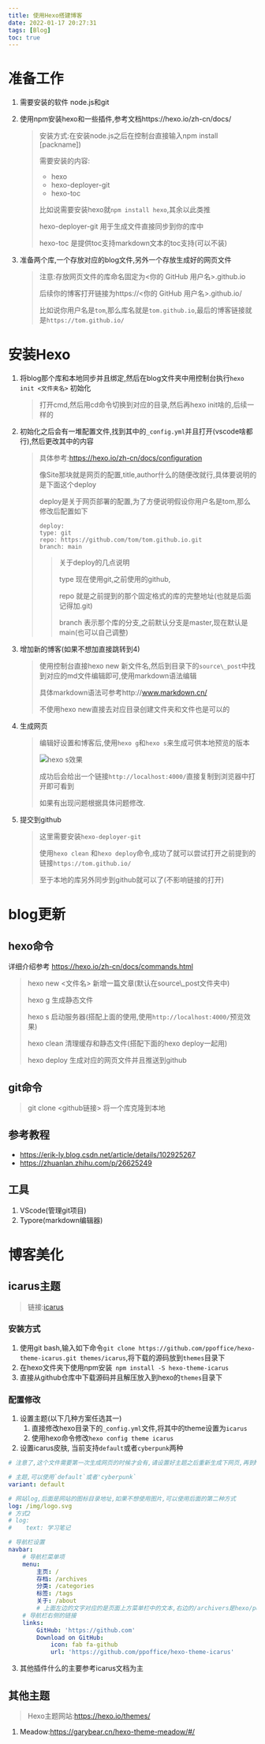 ```yaml
---
title: 使用Hexo搭建博客
date: 2022-01-17 20:27:31
tags: [Blog]
toc: true
---
```


# 准备工作

1. 需要安装的软件 node.js和git

2. 使用npm安装hexo和一些插件,参考文档https://hexo.io/zh-cn/docs/

   > 安装方式:在安装node.js之后在控制台直接输入npm install [packname])
   >
   > 需要安装的内容:
   >
   > * hexo
   > * hexo-deployer-git
   > * hexo-toc
   >
   > 比如说需要安装hexo就`npm install hexo`,其余以此类推
   >
   > hexo-deployer-git 用于生成文件直接同步到你的库中   
   >
   > hexo-toc 是提供toc支持markdown文本的toc支持(可以不装)

3. 准备两个库,一个存放对应的blog文件,另外一个存放生成好的网页文件

   > 注意:存放网页文件的库命名固定为<你的 GitHub 用户名>.github.io
   >
   > 后续你的博客打开链接为https://<你的 GitHub 用户名>.github.io/
   >
   > 比如说你用户名是`tom`,那么库名就是`tom.github.io`,最后的博客链接就是`https://tom.github.io/`

   <!--more-->

# 安装Hexo

1. 将blog那个库和本地同步并且绑定,然后在blog文件夹中用控制台执行`hexo init <文件夹名>` 初始化

   > 打开cmd,然后用cd命令切换到对应的目录,然后再hexo init啥的,后续一样的

2. 初始化之后会有一堆配置文件,找到其中的`_config.yml`并且打开(vscode啥都行),然后更改其中的内容

   > 具体参考:https://hexo.io/zh-cn/docs/configuration
   >
   > 像Site那块就是网页的配置,title,author什么的随便改就行,具体要说明的是下面这个deploy
   >
   > deploy是关于网页部署的配置,为了方便说明假设你用户名是tom,那么修改后配置如下
   >
   > ```
   > deploy:
   > type: git
   > repo: https://github.com/tom/tom.github.io.git
   > branch: main
   > ```
   >
   > > 关于deploy的几点说明
   > >
   > > type 现在使用git,之前使用的github,
   > >
   > > repo 就是之前提到的那个固定格式的库的完整地址(也就是后面记得加.git)
   > >
   > > branch 表示那个库的分支,之前默认分支是master,现在默认是main(也可以自己调整)

3. 增加新的博客(如果不想加直接跳转到4)

   > 使用控制台直接hexo new 新文件名,然后到目录下的`source\_post`中找到对应的md文件编辑即可,使用markdown语法编辑
   >
   > 具体markdown语法可参考http://www.markdown.cn/
   >
   > 不使用hexo new直接去对应目录创建文件夹和文件也是可以的

4. 生成网页

   > 编辑好设置和博客后,使用`hexo g`和`hexo s`来生成可供本地预览的版本
   >
   > ![hexo s效果](hexo_build.png)
   >
   >  成功后会给出一个链接`http://localhost:4000/`直接复制到浏览器中打开即可看到
   >
   > 如果有出现问题根据具体问题修改.
   
5. 提交到github

   > 这里需要安装`hexo-deployer-git`
   >
   > 使用`hexo clean` 和`hexo deploy`命令,成功了就可以尝试打开之前提到的链接`https://tom.github.io/`
   >
   > 至于本地的库另外同步到github就可以了(不影响链接的打开)

# blog更新

## hexo命令

详细介绍参考 https://hexo.io/zh-cn/docs/commands.html

> hexo new <文件名> 新增一篇文章(默认在source\\_post文件夹中)
>
> hexo g  生成静态文件
>
> hexo s 启动服务器(搭配上面的使用,使用`http://localhost:4000/`预览效果)
>
> hexo clean 清理缓存和静态文件(搭配下面的hexo deploy一起用)
>
> hexo deploy 生成对应的网页文件并且推送到github

## git命令

> git clone <github链接>  将一个库克隆到本地

## 参考教程

* https://erik-ly.blog.csdn.net/article/details/102925267
* https://zhuanlan.zhihu.com/p/26625249

## 工具

1. VScode(管理git项目)
2. Typore(markdown编辑器)

# 博客美化


## icarus主题

> 链接:[icarus](https://ppoffice.github.io/hexo-theme-icarus/)

### 安装方式

1. 使用git bash,输入如下命令`git clone https://github.com/ppoffice/hexo-theme-icarus.git themes/icarus`,将下载的源码放到`themes`目录下
2. 在hexo文件夹下使用npm安装` npm install -S hexo-theme-icarus`
3. 直接从github仓库中下载源码并且解压放入到hexo的`themes`目录下

### 配置修改

1. 设置主题(以下几种方案任选其一)
   1. 直接修改hexo目录下的`_config.yml`文件,将其中的theme设置为`icarus`
   2. 使用hexo命令修改`hexo config theme icarus`
2. 设置icarus皮肤, 当前支持`default`或者`cyberpunk`两种

```_config.icarus.yml
# 注意了,这个文件需要第一次生成网页的时候才会有,请设置好主题之后重新生成下网页,再到hexo目录寻找这个文件

# 主题,可以使用`default`或者'cyberpunk`
variant: default

# 网站log,后面是网站的图标目录地址,如果不想使用图片,可以使用后面的第二种方式
log: /img/logo.svg
# 方式2
# log:
#    text: 学习笔记

# 导航栏设置
navbar:
    # 导航栏菜单项
    menu:
        主页: /
        存档: /archives
        分类: /categories
        标签: /tags
        关于: /about
        # 上面左边的文字对应的是页面上方菜单栏中的文本,右边的/archivers是hexo/public目录下的文件夹
    # 导航栏右侧的链接
    links:
        GitHub: 'https://github.com'
        Download on GitHub:
            icon: fab fa-github
            url: 'https://github.com/ppoffice/hexo-theme-icarus'
```

3. 其他插件什么的主要参考icarus文档为主


## 其他主题

> Hexo主题网站:<https://hexo.io/themes/>



1. Meadow:<https://garybear.cn/hexo-theme-meadow/#/>